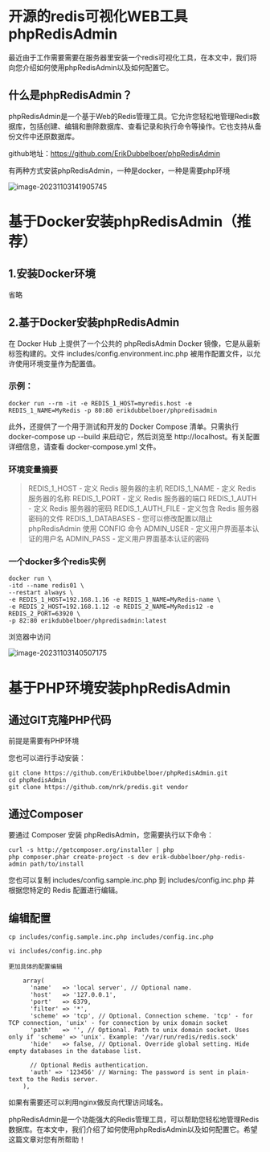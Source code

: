 # 开源的redis可视化WEB工具phpRedisAdmin



最近由于工作需要需要在服务器里安装一个redis可视化工具，在本文中，我们将向您介绍如何使用phpRedisAdmin以及如何配置它。

## 什么是phpRedisAdmin？

phpRedisAdmin是一个基于Web的Redis管理工具。它允许您轻松地管理Redis数据库，包括创建、编辑和删除数据库、查看记录和执行命令等操作。它也支持从备份文件中还原数据库。

github地址：https://github.com/ErikDubbelboer/phpRedisAdmin

有两种方式安装phpRedisAdmin，一种是docker，一种是需要php环境



![image-20231103141905745](https://imgoss.xgss.net/picgo/image-20231103141905745.png?aliyun)

# 基于Docker安装phpRedisAdmin（推荐）



## 1.安装Docker环境

省略

## 2.基于Docker安装phpRedisAdmin

在 Docker Hub 上提供了一个公共的 phpRedisAdmin Docker 镜像，它是从最新标签构建的。文件 includes/config.environment.inc.php 被用作配置文件，以允许使用环境变量作为配置值。

### 示例：

```
docker run --rm -it -e REDIS_1_HOST=myredis.host -e REDIS_1_NAME=MyRedis -p 80:80 erikdubbelboer/phpredisadmin
```

此外，还提供了一个用于测试和开发的 Docker Compose 清单。只需执行 docker-compose up --build 来启动它，然后浏览至 http://localhost。有关配置详细信息，请查看 docker-compose.yml 文件。

### 环境变量摘要

> REDIS_1_HOST - 定义 Redis 服务器的主机
> REDIS_1_NAME - 定义 Redis 服务器的名称
> REDIS_1_PORT - 定义 Redis 服务器的端口
> REDIS_1_AUTH - 定义 Redis 服务器的密码
> REDIS_1_AUTH_FILE - 定义包含 Redis 服务器密码的文件
> REDIS_1_DATABASES - 您可以修改配置以阻止 phpRedisAdmin 使用 CONFIG 命令
> ADMIN_USER - 定义用户界面基本认证的用户名
> ADMIN_PASS - 定义用户界面基本认证的密码



### 一个docker多个redis实例

```
docker run \
-itd --name redis01 \
--restart always \
-e REDIS_1_HOST=192.168.1.16 -e REDIS_1_NAME=MyRedis-name \
-e REDIS_2_HOST=192.168.1.12 -e REDIS_2_NAME=MyRedis12 -e REDIS_2_PORT=63920 \
-p 82:80 erikdubbelboer/phpredisadmin:latest
```



浏览器中访问

![image-20231103140507175](https://imgoss.xgss.net/picgo/image-20231103140507175.png?aliyun)



# 基于PHP环境安装phpRedisAdmin



## 通过GIT克隆PHP代码

前提是需要有PHP环境

您也可以进行手动安装：

```
git clone https://github.com/ErikDubbelboer/phpRedisAdmin.git
cd phpRedisAdmin
git clone https://github.com/nrk/predis.git vendor
```



## 通过Composer 

要通过 Composer 安装 phpRedisAdmin，您需要执行以下命令：

```
curl -s http://getcomposer.org/installer | php
php composer.phar create-project -s dev erik-dubbelboer/php-redis-admin path/to/install
```

您也可以复制 includes/config.sample.inc.php 到 includes/config.inc.php 并根据您特定的 Redis 配置进行编辑。

## 编辑配置

```
cp includes/config.sample.inc.php includes/config.inc.php

vi includes/config.inc.php

更加具体的配置编辑

    array(
      'name'   => 'local server', // Optional name.
      'host'   => '127.0.0.1',
      'port'   => 6379,
      'filter' => '*',
      'scheme' => 'tcp', // Optional. Connection scheme. 'tcp' - for TCP connection, 'unix' - for connection by unix domain socket
      'path'   => '', // Optional. Path to unix domain socket. Uses only if 'scheme' => 'unix'. Example: '/var/run/redis/redis.sock'
      'hide'   => false, // Optional. Override global setting. Hide empty databases in the database list.

      // Optional Redis authentication.
      'auth' => '123456' // Warning: The password is sent in plain-text to the Redis server.
    ),

```

如果有需要还可以利用nginx做反向代理访问域名。

phpRedisAdmin是一个功能强大的Redis管理工具，可以帮助您轻松地管理Redis数据库。在本文中，我们介绍了如何使用phpRedisAdmin以及如何配置它。希望这篇文章对您有所帮助！